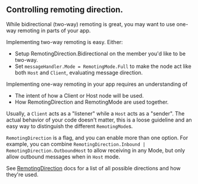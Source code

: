 ## Controlling remoting direction.

While bidirectional (two-way) remoting is great, you may want to use one-way remoting in parts of your app.

Implementing two-way remoting is easy. Either:
- Setup RemotingDirection.Bidirectional on the member you'd like to be two-way.
- Set `messageHandler.Mode = RemotingMode.Full` to make the node act like both `Host` and `Client`,  evaluating message direction.

Implementing one-way remoting in your app requires an understanding of
- The intent of how a Client or Host node will be used.
- How RemotingDirection and RemotingMode are used together.

Usually, a `Client` acts as a "listener" while a `Host` acts as a "sender". The actual behavior of your code doesn't matter, this is a loose guideline and an easy way to distinguish the different `RemotingMode`s.

`RemotingDirection` is a flag, and you can enable more than one option. For example, you can combine `RemotingDirection.Inbound | RemotingDirection.OutboundHost` to allow receiving in any Mode, but only allow outbound messages when in `Host` mode.

See [RemotingDirection](https://arlo.site/owlcore/api/OwlCore.Remoting.RemotingDirection.html) docs for a list of all possible directions and how they're used.
